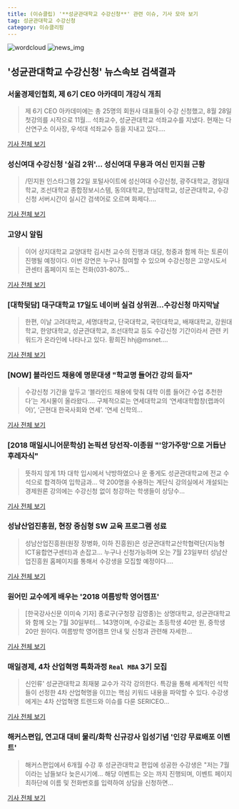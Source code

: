```yaml
---
title: (이슈클립) '**성균관대학교 수강신청**' 관련 이슈, 기사 모아 보기
tag: 성균관대학교 수강신청
category: 이슈클리핑
---
```

![wordcloud](https://s3.ap-northeast-2.amazonaws.com/lyrics101-wordcloud/2018-09-05-1536103833.png)
![news_img](https://user-images.githubusercontent.com/42597476/44507050-1206f400-a6e4-11e8-8d98-7ffbfebb353f.png)
## **'**성균관대학교 수강신청**'** 뉴스속보 검색결과
### 서울경제인협회, 제 6기 CEO 아카데미 개강식 개최

>제 6기 CEO 아카데미에는 총 25명의 회원사 대표들이 수강 신청했고, 8월 28일 첫강의를 시작으로 11월... 석좌교수, 성균관대학교 석좌교수를 지냈다. 현재는 다산연구소 이사장, 우석대 석좌교수 등을 지내고 있다....

<a href="http://www.betanews.net:8080/article/900562.html" target="_blank">기사 전체 보기</a>

### 성신여대 수강신청 '실검 2위'… 성신여대 무용과 여신 민지원 근황

>/민지원 인스타그램  22일 포털사이트에 성신여대 수강신청, 광주대학교, 경일대학교, 조선대학교 종합정보시스템, 동의대학교, 한남대학교, 성균관대학교, 수강신청 서버시간이 실시간 검색어로 오르며 화제다....

<a href="http://www.kyeongin.com/main/view.php?key=20180822001003221" target="_blank">기사 전체 보기</a>

### 고양시 알림

>이어 상지대학교 교양대학 김시천 교수의 진행과 대담, 청중과 함께 하는 토론이 진행될 예정이다. 이번 강연은 누구나 참여할 수 있으며 수강신청은 고양시도서관센터 홈페이지 또는 전화(031-8075...

<a href="http://www.mygoyang.com/news/articleView.html?idxno=47935" target="_blank">기사 전체 보기</a>

### [대학뒷담] 대구대학교 17일도 네이버 실검 상위권…수강신청 마지막날

>한편, 이날 고려대학교, 세명대학교, 단국대학교, 국민대학교, 배재대학교, 강원대학교, 한양대학교, 성균관대학교, 조선대학교 등도 수강신청 기간이라서 관련 키워드가 온라인에 나타나고 있다. 황희진 hhj@msnet....

<a href="http://news.imaeil.com/Society/2018081709103593146" target="_blank">기사 전체 보기</a>

### [NOW] 블라인드 채용에 명문대생 "학교명 들어간 강의 듣자"

>수강신청 기간을 앞두고 ‘블라인드 채용에 맞춰 대학 이름 들어간 수업 추천한다’는 게시물이 올라왔다.... 구체적으로는 연세대학교의 ‘연세대학합창(랩콰이어)’, ‘근현대 한국사회와 연세’. ‘연세 신학의...

<a href="http://edu.chosun.com/site/data/html_dir/2018/08/16/2018081602447.html" target="_blank">기사 전체 보기</a>

### [2018 매일시니어문학상] 논픽션 당선작-이종원 "'앙가주망'으로 거듭난 후레자식"

>뜻하지 않게 1차 대학 입시에서 낙방하였으나 운 좋게도 성균관대학교에 전교 수석으로 합격하여 입학금과... 약 200명을 수용하는 계단식 강의실에서 개설되는 경제원론 강의에는 수강신청 없이 청강하는 학생들이 상당수...

<a href="http://news.imaeil.com/Culture/2018072514413635002" target="_blank">기사 전체 보기</a>

### 성남산업진흥원, 현장 중심형 SW 교육 프로그램 성료

>성남산업진흥원(원장 장병화, 이하 진흥원)은 성균관대학교산학협력단(지능형ICT융합연구센터)과 손잡고... 누구나 신청가능하며 오는 7월 23일부터 성남산업진흥원 홈페이지를 통해서 수강생을 모집할 예정이다....

<a href="http://www.etnews.com/20180710000245" target="_blank">기사 전체 보기</a>

### 원어민 교수에게 배우는 '2018 여름방학 영어캠프'

>[한국강사신문 이미숙 기자] 종로구(구청장 김영종)는 상명대학교, 성균관대학교와 함께 오는 7월 30일부터... 143명이며, 수강료는 초등학생 40만 원, 중학생 20만 원이다. 여름방학 영어캠프 안내 및 신청과 관련해 자세한...

<a href="http://www.lecturernews.com/news/articleView.html?idxno=4968" target="_blank">기사 전체 보기</a>

### 매일경제, 4차 산업혁명 특화과정 `Real MBA` 3기 모집

>신인류' 성균관대학교 최재붕 교수가 각각 강의한다. 특강을 통해 세계적인 석학들이 선정한 4차 산업혁명을 이끄는 핵심 키워드 내용을 파악할 수 있다. 수강생에게는 4차 산업혁명 트렌드와 이슈를 다룬 SERICEO...

<a href="http://news.mk.co.kr/newsRead.php?year=2018&no=408210" target="_blank">기사 전체 보기</a>

### 해커스편입, 연고대 대비 물리/화학 신규강사 입성기념 '인강 무료배포 이벤트'

>해커스편입에서 6개월 수강 후 성균관대학교 편입에 성공한 수강생은 "저는 7월이라는 남들보다 늦은시기에... 해당 이벤트는 오는 까지 진행되며, 이벤트 페이지 최하단에 이름 및 전화번호를 입력하여 상담을 신청하면...

<a href="http://www.dailygrid.net/news/articleView.html?idxno=77020" target="_blank">기사 전체 보기</a>


